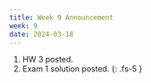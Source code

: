 ```yaml
---
title: Week 9 Announcement
week: 9
date: 2024-03-18
---
```

1. HW 3 posted.
1. Exam 1 solution posted.
{: .fs-5 }

